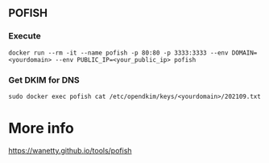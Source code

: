 ## POFISH

### Execute
```docker run --rm -it --name pofish -p 80:80 -p 3333:3333 --env DOMAIN=<yourdomain> --env PUBLIC_IP=<your_public_ip> pofish```

### Get DKIM for DNS

```sudo docker exec pofish cat /etc/opendkim/keys/<yourdomain>/202109.txt```

# More info

https://wanetty.github.io/tools/pofish
